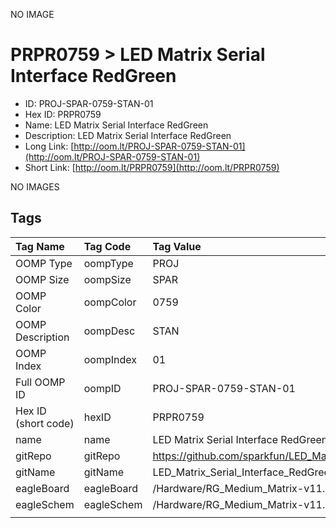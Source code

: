 


  
NO IMAGE  
# PRPR0759 > LED Matrix Serial Interface RedGreen

- ID: PROJ-SPAR-0759-STAN-01
- Hex ID: PRPR0759
- Name: LED Matrix Serial Interface RedGreen
- Description: LED Matrix Serial Interface RedGreen
- Long Link: [http://oom.lt/PROJ-SPAR-0759-STAN-01](http://oom.lt/PROJ-SPAR-0759-STAN-01)
- Short Link: [http://oom.lt/PRPR0759](http://oom.lt/PRPR0759)
  
NO IMAGES  
## Tags
  

|Tag Name|Tag Code|Tag Value|
| :--- | :--- | :--- |
|OOMP Type|oompType|PROJ|
|OOMP Size|oompSize|SPAR|
|OOMP Color|oompColor|0759|
|OOMP Description|oompDesc|STAN|
|OOMP Index|oompIndex|01|
|Full OOMP ID|oompID|PROJ-SPAR-0759-STAN-01|
|Hex ID (short code)|hexID|PRPR0759|
|name|name|LED Matrix Serial Interface RedGreen|
|gitRepo|gitRepo|https://github.com/sparkfun/LED_Matrix_Serial_Interface_RedGreen|
|gitName|gitName|LED_Matrix_Serial_Interface_RedGreen|
|eagleBoard|eagleBoard|/Hardware/RG_Medium_Matrix-v11.brd|
|eagleSchem|eagleSchem|/Hardware/RG_Medium_Matrix-v11.sch|
||||
